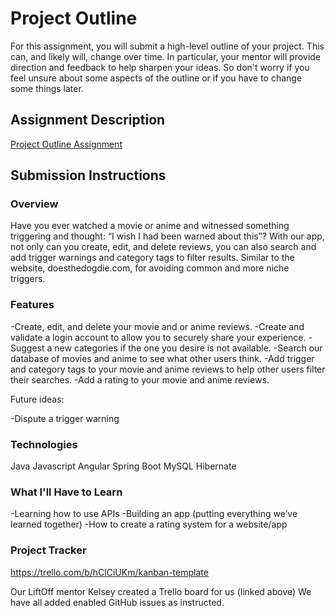 # Project Outline
For this assignment, you will submit a high-level outline of your project. This can, and likely will, change over time. In particular, your mentor will provide direction and feedback to help sharpen your ideas. So don't worry if you feel unsure about some aspects of the outline or if you have to change some things later.

## Assignment Description
[Project Outline Assignment](https://education.launchcode.org/liftoff/modules/assignments/project-outline)

## Submission Instructions

### Overview
Have you ever watched a movie or anime and witnessed something triggering and thought: “I wish I had been warned about this”? With our app, not only can you create, edit, and delete reviews, you can also search and add trigger warnings and category tags to filter results. Similar to the website, doesthedogdie.com, for avoiding common and more niche triggers.

### Features
-Create, edit, and delete your movie and or anime reviews.
-Create and validate a login account to allow you to securely share your experience.
-Suggest a new categories if the one you desire is not available.
-Search our database of movies and anime to see what other users think.
-Add trigger and category tags to your movie and anime reviews to help other users filter their searches.
-Add a rating to your movie and anime reviews.

Future ideas:

-Dispute a trigger warning

### Technologies
Java
Javascript
Angular
Spring Boot
MySQL
Hibernate

### What I'll Have to Learn
-Learning how to use APIs 
-Building an app (putting everything we’ve learned together)
-How to create a rating system for a website/app

### Project Tracker
https://trello.com/b/hClCiUKm/kanban-template

Our LiftOff mentor Kelsey created a Trello board for us (linked above)
We have all added enabled GitHub issues as instructed.
